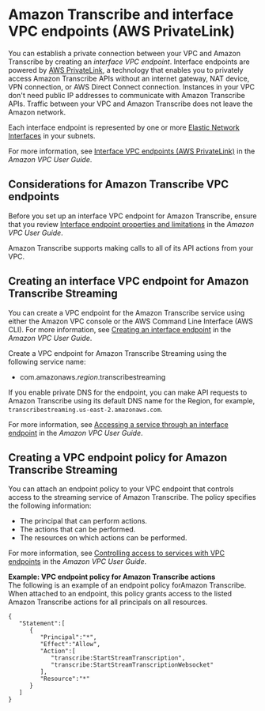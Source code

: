 # Amazon Transcribe and interface VPC endpoints \(AWS PrivateLink\)<a name="vpc-interface-endpoints"></a>

You can establish a private connection between your VPC and Amazon Transcribe by creating an *interface VPC endpoint*\. Interface endpoints are powered by [AWS PrivateLink](http://aws.amazon.com/privatelink), a technology that enables you to privately access Amazon Transcribe APIs without an internet gateway, NAT device, VPN connection, or AWS Direct Connect connection\. Instances in your VPC don't need public IP addresses to communicate with Amazon Transcribe APIs\. Traffic between your VPC and Amazon Transcribe does not leave the Amazon network\. 

Each interface endpoint is represented by one or more [Elastic Network Interfaces](https://docs.aws.amazon.com/AWSEC2/latest/UserGuide/using-eni.html) in your subnets\. 

For more information, see [Interface VPC endpoints \(AWS PrivateLink\)](https://docs.aws.amazon.com/vpc/latest/userguide/vpce-interface.html) in the *Amazon VPC User Guide*\. 

## Considerations for Amazon Transcribe VPC endpoints<a name="vpc-endpoint-considerations"></a>

Before you set up an interface VPC endpoint for Amazon Transcribe, ensure that you review [Interface endpoint properties and limitations](https://docs.aws.amazon.com/vpc/latest/userguide/vpce-interface.html#vpce-interface-limitations) in the *Amazon VPC User Guide*\. 

Amazon Transcribe supports making calls to all of its API actions from your VPC\. 

## Creating an interface VPC endpoint for Amazon Transcribe Streaming<a name="vpc-endpoint-create"></a>

You can create a VPC endpoint for the Amazon Transcribe service using either the Amazon VPC console or the AWS Command Line Interface \(AWS CLI\)\. For more information, see [Creating an interface endpoint](https://docs.aws.amazon.com/vpc/latest/userguide/vpce-interface.html#create-interface-endpoint) in the *Amazon VPC User Guide*\.

Create a VPC endpoint for Amazon Transcribe Streaming using the following service name: 
+ com\.amazonaws\.*region*\.transcribestreaming 

If you enable private DNS for the endpoint, you can make API requests to Amazon Transcribe using its default DNS name for the Region, for example, `transcribestreaming.us-east-2.amazonaws.com`\. 

For more information, see [Accessing a service through an interface endpoint](https://docs.aws.amazon.com/vpc/latest/userguide/vpce-interface.html#access-service-though-endpoint) in the *Amazon VPC User Guide*\.

## Creating a VPC endpoint policy for Amazon Transcribe Streaming<a name="vpc-endpoint-policy"></a>

You can attach an endpoint policy to your VPC endpoint that controls access to the streaming service of Amazon Transcribe\. The policy specifies the following information:
+ The principal that can perform actions\.
+ The actions that can be performed\.
+ The resources on which actions can be performed\.

For more information, see [Controlling access to services with VPC endpoints](https://docs.aws.amazon.com/vpc/latest/userguide/vpc-endpoints-access.html) in the *Amazon VPC User Guide*\. 

**Example: VPC endpoint policy for Amazon Transcribe actions**  
The following is an example of an endpoint policy forAmazon Transcribe\. When attached to an endpoint, this policy grants access to the listed Amazon Transcribe actions for all principals on all resources\.

```
{
   "Statement":[
      {
         "Principal":"*",
         "Effect":"Allow",
         "Action":[
            "transcribe:StartStreamTranscription",
            "transcribe:StartStreamTranscriptionWebsocket"
         ],
         "Resource":"*"
      }
   ]
}
```